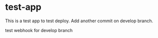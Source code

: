 # test-app

This is a test app to test deploy.
Add another commit on develop branch.

test webhook for develop branch
